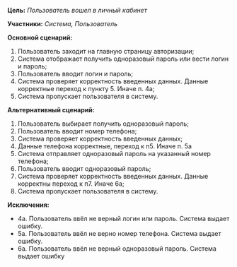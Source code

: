 **Цель:** *Пользователь вошел в личный кабинет*

**Участники:** *Система, Пользователь*

**Основной сценарий:**

1. Пользователь заходит на главную страницу авторизации;
2. Система отображает получить одноразовый пароль или вести логин и пароль;
3. Пользователь вводит логин и пароль;
4. Система проверяет корректность введенных данных. Данные корректные переход к пункту 5. Иначе п. 4а;
5. Система пропускает пользователя в систему. 

**Альтернативный сценарий:**

1. Пользователь выбирает получить одноразовый пароль;
2. Пользователь вводит номер телефона;
3. Система проверяет корректность введенных данных;
4. Данные телефона корректные, переход к п5. Иначе п. 5а
4. Система отправляет одноразовый пароль на указанный номер телефона;
5. Пользователь вводит одноразовый пароль;
6. Система проверяет корректность введенных данных. Данные корректны переход к п7. Иначе 6а;
7. Система пропускает пользователя в систему.

**Исключения:**

* 4а. Пользователь ввёл не верный логин или пароль. Система выдает ошибку.
* 5а. Пользователь ввёл не верно номер телефона. Система выдает ошибку.
* 6а. Пользователь ввёл не верный одноразовый пароль. Система выдает ошибку
